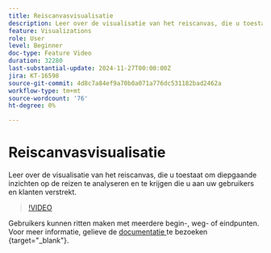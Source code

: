 ```yaml
---
title: Reiscanvasvisualisatie
description: Leer over de visualisatie van het reiscanvas, die u toestaat om diepgaande inzichten op de reizen te analyseren en te krijgen die u aan uw gebruikers en klanten verstrekt.
feature: Visualizations
role: User
level: Beginner
doc-type: Feature Video
duration: 32280
last-substantial-update: 2024-11-27T00:00:00Z
jira: KT-16598
source-git-commit: 4d8c7a84ef9a70b0a071a776dc531182bad2462a
workflow-type: tm+mt
source-wordcount: '76'
ht-degree: 0%

---
```



# Reiscanvasvisualisatie

Leer over de visualisatie van het reiscanvas, die u toestaat om diepgaande inzichten op de reizen te analyseren en te krijgen die u aan uw gebruikers en klanten verstrekt.

>[!VIDEO](https://video.tv.adobe.com/v/3440602/?learn=on)

Gebruikers kunnen ritten maken met meerdere begin-, weg- of eindpunten. Voor meer informatie, gelieve de [ documentatie ](https://experienceleague.adobe.com/en/docs/analytics-platform/using/cja-workspace/visualizations/journey-canvas/journey-canvas) te bezoeken {target="_blank"}.